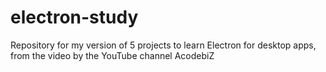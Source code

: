 # electron-study
Repository for my version of 5 projects to learn Electron for desktop apps, from the video by the YouTube channel AcodebiZ
